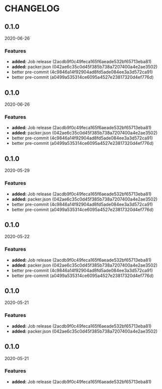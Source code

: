 # CHANGELOG

<!--- next entry here -->

## 0.1.0
2020-06-26

### Features

- **added:** Job release (2acdb9f0c49feca165f6aeade532bf65713eba81)
- **added:** packer.json (042ae6c35c0d45f385b738a7207400a4e2ae3502)
- better pre-commit (4c9846a14f92904ad8fd5ade084ee3a3d572ca91)
- better pre-commit (a0499a535314ce6095a4527e23817320d4ef776d)

## 0.1.0
2020-06-26

### Features

- **added:** Job release (2acdb9f0c49feca165f6aeade532bf65713eba81)
- **added:** packer.json (042ae6c35c0d45f385b738a7207400a4e2ae3502)
- better pre-commit (4c9846a14f92904ad8fd5ade084ee3a3d572ca91)
- better pre-commit (a0499a535314ce6095a4527e23817320d4ef776d)

## 0.1.0
2020-05-29

### Features

- **added:** Job release (2acdb9f0c49feca165f6aeade532bf65713eba81)
- **added:** packer.json (042ae6c35c0d45f385b738a7207400a4e2ae3502)
- better pre-commit (4c9846a14f92904ad8fd5ade084ee3a3d572ca91)
- better pre-commit (a0499a535314ce6095a4527e23817320d4ef776d)

## 0.1.0
2020-05-22

### Features

- **added:** Job release (2acdb9f0c49feca165f6aeade532bf65713eba81)
- **added:** packer.json (042ae6c35c0d45f385b738a7207400a4e2ae3502)
- better pre-commit (4c9846a14f92904ad8fd5ade084ee3a3d572ca91)
- better pre-commit (a0499a535314ce6095a4527e23817320d4ef776d)

## 0.1.0
2020-05-21

### Features

- **added:** Job release (2acdb9f0c49feca165f6aeade532bf65713eba81)
- **added:** packer.json (042ae6c35c0d45f385b738a7207400a4e2ae3502)

## 0.1.0
2020-05-21

### Features

- **added:** Job release (2acdb9f0c49feca165f6aeade532bf65713eba81)